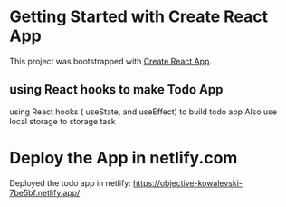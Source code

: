 # Getting Started with Create React App

This project was bootstrapped with [Create React App](https://github.com/facebook/create-react-app).

## using React hooks to make Todo App
using React hooks ( useState, and useEffect) to build todo app
Also use local storage to storage task 

# Deploy the App in netlify.com

Deployed the todo app in netlify: https://objective-kowalevski-7be5bf.netlify.app/

